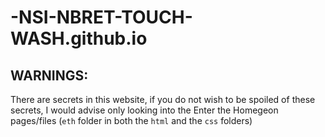 # -NSI-NBRET-TOUCH-WASH.github.io

## WARNINGS:

There are secrets in this website, if you do not wish to be spoiled of these secrets, I would advise only looking into the Enter the Homegeon pages/files (`eth` folder in both the `html` and the `css` folders)